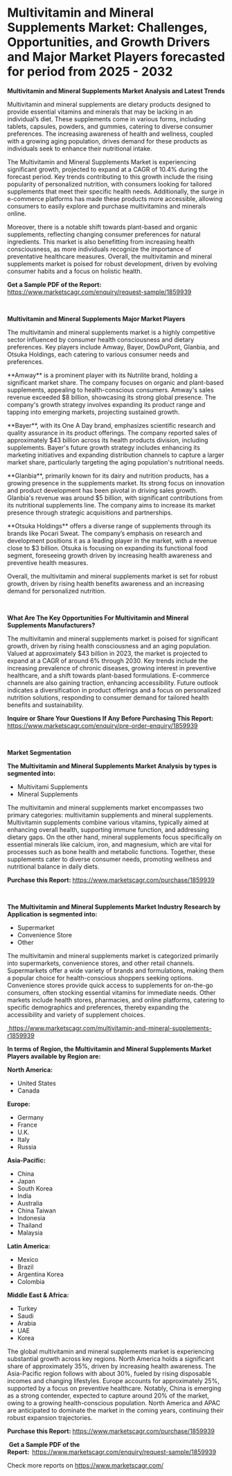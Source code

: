<p><h1>Multivitamin and Mineral Supplements Market: Challenges, Opportunities, and Growth Drivers and Major Market Players forecasted for period from 2025 - 2032</h1></p><p><strong>Multivitamin and Mineral Supplements Market Analysis and Latest Trends</strong></p>
<p><p>Multivitamin and mineral supplements are dietary products designed to provide essential vitamins and minerals that may be lacking in an individual’s diet. These supplements come in various forms, including tablets, capsules, powders, and gummies, catering to diverse consumer preferences. The increasing awareness of health and wellness, coupled with a growing aging population, drives demand for these products as individuals seek to enhance their nutritional intake.</p><p>The Multivitamin and Mineral Supplements Market is experiencing significant growth, projected to expand at a CAGR of 10.4% during the forecast period. Key trends contributing to this growth include the rising popularity of personalized nutrition, with consumers looking for tailored supplements that meet their specific health needs. Additionally, the surge in e-commerce platforms has made these products more accessible, allowing consumers to easily explore and purchase multivitamins and minerals online.</p><p>Moreover, there is a notable shift towards plant-based and organic supplements, reflecting changing consumer preferences for natural ingredients. This market is also benefitting from increasing health consciousness, as more individuals recognize the importance of preventative healthcare measures. Overall, the multivitamin and mineral supplements market is poised for robust development, driven by evolving consumer habits and a focus on holistic health.</p></p>
<p><strong>Get a Sample PDF of the Report:&nbsp;</strong> <a href="https://www.marketscagr.com/enquiry/request-sample/1859939?utm_campaign=1909&utm_medium=2&utm_source=Github&utm_content=ia&utm_term=15022025&utm_id=multivitamin-and-mineral-supplements">https://www.marketscagr.com/enquiry/request-sample/1859939</a></p>
<p>&nbsp;</p>
<p><strong>Multivitamin and Mineral Supplements Major Market Players</strong></p>
<p><p>The multivitamin and mineral supplements market is a highly competitive sector influenced by consumer health consciousness and dietary preferences. Key players include Amway, Bayer, DowDuPont, Glanbia, and Otsuka Holdings, each catering to various consumer needs and preferences.</p><p>**Amway** is a prominent player with its Nutrilite brand, holding a significant market share. The company focuses on organic and plant-based supplements, appealing to health-conscious consumers. Amway's sales revenue exceeded $8 billion, showcasing its strong global presence. The company's growth strategy involves expanding its product range and tapping into emerging markets, projecting sustained growth.</p><p>**Bayer**, with its One A Day brand, emphasizes scientific research and quality assurance in its product offerings. The company reported sales of approximately $43 billion across its health products division, including supplements. Bayer's future growth strategy includes enhancing its marketing initiatives and expanding distribution channels to capture a larger market share, particularly targeting the aging population's nutritional needs.</p><p>**Glanbia**, primarily known for its dairy and nutrition products, has a growing presence in the supplements market. Its strong focus on innovation and product development has been pivotal in driving sales growth. Glanbia's revenue was around $5 billion, with significant contributions from its nutritional supplements line. The company aims to increase its market presence through strategic acquisitions and partnerships.</p><p>**Otsuka Holdings** offers a diverse range of supplements through its brands like Pocari Sweat. The company’s emphasis on research and development positions it as a leading player in the market, with a revenue close to $3 billion. Otsuka is focusing on expanding its functional food segment, foreseeing growth driven by increasing health awareness and preventive health measures.</p><p>Overall, the multivitamin and mineral supplements market is set for robust growth, driven by rising health benefits awareness and an increasing demand for personalized nutrition.</p></p>
<p>&nbsp;</p>
<p><strong>What Are The Key Opportunities For Multivitamin and Mineral Supplements Manufacturers?</strong></p>
<p><p>The multivitamin and mineral supplements market is poised for significant growth, driven by rising health consciousness and an aging population. Valued at approximately $43 billion in 2023, the market is projected to expand at a CAGR of around 6% through 2030. Key trends include the increasing prevalence of chronic diseases, growing interest in preventive healthcare, and a shift towards plant-based formulations. E-commerce channels are also gaining traction, enhancing accessibility. Future outlook indicates a diversification in product offerings and a focus on personalized nutrition solutions, responding to consumer demand for tailored health benefits and sustainability.</p></p>
<p><strong>Inquire or Share Your Questions If Any Before Purchasing This Report:</strong> <a href="https://www.marketscagr.com/enquiry/pre-order-enquiry/1859939?utm_campaign=1909&utm_medium=2&utm_source=Github&utm_content=ia&utm_term=15022025&utm_id=multivitamin-and-mineral-supplements">https://www.marketscagr.com/enquiry/pre-order-enquiry/1859939</a></p>
<p>&nbsp;</p>
<p><strong>Market Segmentation</strong></p>
<p><strong>The Multivitamin and Mineral Supplements Market Analysis by types is segmented into:</strong></p>
<p><ul><li>Multivitami Supplements</li><li>Mineral Supplements</li></ul></p>
<p><p>The multivitamin and mineral supplements market encompasses two primary categories: multivitamin supplements and mineral supplements. Multivitamin supplements combine various vitamins, typically aimed at enhancing overall health, supporting immune function, and addressing dietary gaps. On the other hand, mineral supplements focus specifically on essential minerals like calcium, iron, and magnesium, which are vital for processes such as bone health and metabolic functions. Together, these supplements cater to diverse consumer needs, promoting wellness and nutritional balance in daily diets.</p></p>
<p><strong>Purchase this Report:&nbsp;</strong><a href="https://www.marketscagr.com/purchase/1859939?utm_campaign=1909&utm_medium=2&utm_source=Github&utm_content=ia&utm_term=15022025&utm_id=multivitamin-and-mineral-supplements">https://www.marketscagr.com/purchase/1859939</a></p>
<p>&nbsp;</p>
<p><strong>The Multivitamin and Mineral Supplements Market Industry Research by Application is segmented into:</strong></p>
<p><ul><li>Supermarket</li><li>Convenience Store</li><li>Other</li></ul></p>
<p><p>The multivitamin and mineral supplements market is categorized primarily into supermarkets, convenience stores, and other retail channels. Supermarkets offer a wide variety of brands and formulations, making them a popular choice for health-conscious shoppers seeking options. Convenience stores provide quick access to supplements for on-the-go consumers, often stocking essential vitamins for immediate needs. Other markets include health stores, pharmacies, and online platforms, catering to specific demographics and preferences, thereby expanding the accessibility and variety of supplement choices.</p></p>
<p><a href="https://www.marketscagr.com/multivitamin-and-mineral-supplements-r1859939?utm_campaign=1909&utm_medium=2&utm_source=Github&utm_content=ia&utm_term=15022025&utm_id=multivitamin-and-mineral-supplements">&nbsp;https://www.marketscagr.com/multivitamin-and-mineral-supplements-r1859939</a></p>
<p><strong>In terms of Region, the Multivitamin and Mineral Supplements Market Players available by Region are:</strong></p>
<p>
    <p> <strong> North America: </strong>
        <ul>
            <li>United States</li>
            <li>Canada</li>
        </ul>
        </p> 
    <p> <strong> Europe: </strong>
        <ul>
            <li>Germany</li>
            <li>France</li>
            <li>U.K.</li>
            <li>Italy</li>
            <li>Russia</li>
        </ul>
        </p> 
    <p> <strong> Asia-Pacific: </strong>
        <ul>
            <li>China</li>
            <li>Japan</li>
            <li>South Korea</li>
            <li>India</li>
            <li>Australia</li>
            <li>China Taiwan</li>
            <li>Indonesia</li>
            <li>Thailand</li>
            <li>Malaysia</li>
        </ul>
        </p> 
    <p> <strong> Latin America: </strong>
        <ul>
            <li>Mexico</li>
            <li>Brazil</li>
            <li>Argentina Korea</li>
            <li>Colombia</li>
        </ul>
        </p> 
    <p> <strong> Middle East & Africa: </strong>
        <ul>
            <li>Turkey</li>
            <li>Saudi</li>
            <li>Arabia</li>
            <li>UAE</li>
            <li>Korea</li>
        </ul>
    </p>
    </p>
<p><p>The global multivitamin and mineral supplements market is experiencing substantial growth across key regions. North America holds a significant share of approximately 35%, driven by increasing health awareness. The Asia-Pacific region follows with about 30%, fueled by rising disposable incomes and changing lifestyles. Europe accounts for approximately 25%, supported by a focus on preventive healthcare. Notably, China is emerging as a strong contender, expected to capture around 20% of the market, owing to a growing health-conscious population. North America and APAC are anticipated to dominate the market in the coming years, continuing their robust expansion trajectories.</p></p>
<p><strong>Purchase this Report: </strong><a href="https://www.marketscagr.com/purchase/1859939?utm_campaign=1909&utm_medium=2&utm_source=Github&utm_content=ia&utm_term=15022025&utm_id=multivitamin-and-mineral-supplements">https://www.marketscagr.com/purchase/1859939</a></p>
<p>&nbsp;<strong>Get a Sample PDF of the Report:&nbsp;&nbsp;</strong><a href="https://www.marketscagr.com/enquiry/request-sample/1859939?utm_campaign=1909&utm_medium=2&utm_source=Github&utm_content=ia&utm_term=15022025&utm_id=multivitamin-and-mineral-supplements">https://www.marketscagr.com/enquiry/request-sample/1859939</a></p>
<p><strong></strong></p>
<p>Check more reports on <a href="https://www.marketscagr.com/?utm_campaign=1909&utm_medium=2&utm_source=Github&utm_content=ia&utm_term=15022025&utm_id=multivitamin-and-mineral-supplements">https://www.marketscagr.com/</a></p>